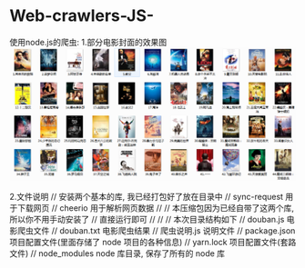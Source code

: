 # Web-crawlers-JS-
使用node.js的爬虫:
1.部分电影封面的效果图
![](电影图片名字.png)

2.文件说明
// 安装两个基本的库, 我已经打包好了放在目录中
// sync-request 用于下载网页
// cheerio 用于解析网页数据
//
// 本压缩包因为已经自带了这两个库, 所以你不用手动安装了
// 直接运行即可
//
//
// 本次目录结构如下
// douban.js       电影爬虫文件
// douban.txt      电影爬虫结果
// 爬虫说明.js      说明文件
// package.json    项目配置文件(里面存储了 node 项目的各种信息)
// yarn.lock       项目配置文件(套路文件)
// node_modules    node 库目录, 保存了所有的 node 库